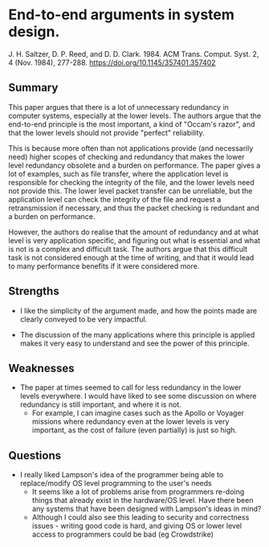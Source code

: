 # End-to-end arguments in system design.
J. H. Saltzer, D. P. Reed, and D. D. Clark. 1984. ACM Trans. Comput. Syst. 2, 4 (Nov. 1984), 277-288. https://doi.org/10.1145/357401.357402

## Summary

This paper argues that there is a lot of unnecessary redundancy in computer systems, especially at the lower levels. The authors argue that the end-to-end principle is the most important, a kind of "Occam's razor", and that the lower levels should not provide "perfect" reliability.

This is because more often than not applications provide (and necessarily need) higher scopes of checking and redundancy that makes the lower level redundancy obsolete and a burden on performance. The paper gives a lot of examples, such as file transfer, where the application level is responsible for checking the integrity of the file, and the lower levels need not provide this. The lower level packet transfer can be unreliable, but the application level can check the integrity of the file and request a retransmission if necessary, and thus the packet checking is redundant and a burden on performance.

However, the authors do realise that the amount of redundancy and at what level is very application specific, and figuring out what is essential and what is not is a complex and difficult task. The authors argue that this difficult task is not considered enough at the time of writing, and that it would lead to many performance benefits if it were considered more.

## Strengths

- I like the simplicity of the argument made, and how the points made are clearly conveyed to be very impactful.

- The discussion of the many applications where this principle is applied makes it very easy to understand and see the power of this principle.

## Weaknesses

- The paper at times seemed to call for less redundancy in the lower levels everywhere. I would have liked to see some discussion on where redundancy is still important, and where it is not.
    - For example, I can imagine cases such as the Apollo or Voyager missions where redundancy even at the lower levels is very important, as the cost of failure (even partially) is just so high.

## Questions

- I really liked Lampson's idea of the programmer being able to replace/modify OS level programming to the user's needs
    - It seems like a lot of problems arise from programmers re-doing things that already exist in the hardware/OS level. Have there been any systems that have been designed with Lampson's ideas in mind?
    - Although I could also see this leading to security and correctness issues - writing good code is hard, and giving OS or lower level access to programmers could be bad (eg Crowdstrike)